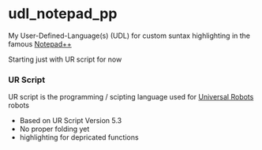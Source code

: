 # udl_notepad_pp
My User-Defined-Language(s) (UDL) for custom suntax highlighting in the famous [Notepad++](https://notepad-plus-plus.org/)

Starting just with UR script for now

### UR Script
UR script is the programming / scipting language used for [Universal Robots](https://www.universal-robots.com/) robots
* Based on UR Script Version 5.3
* No proper folding yet
* highlighting for depricated functions

